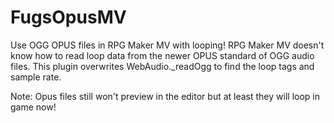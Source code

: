 # FugsOpusMV

Use OGG OPUS files in RPG Maker MV with looping! 
RPG Maker MV doesn't know how to read loop data from the newer OPUS
standard of OGG audio files. This plugin overwrites WebAudio._readOgg to
find the loop tags and sample rate.

Note: Opus files still won't preview in the editor but at least
they will loop in game now!
